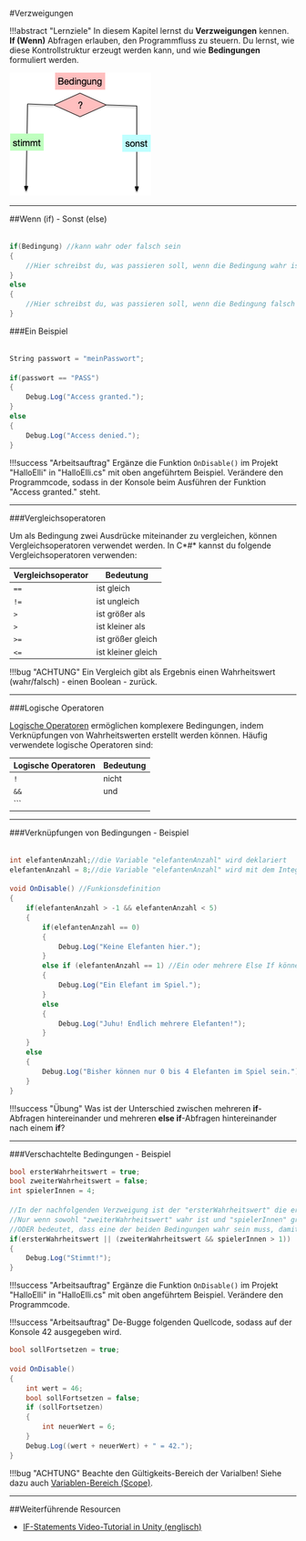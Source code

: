 #Verzweigungen

!!!abstract "Lernziele"
    In diesem Kapitel lernst du **Verzweigungen** kennen. **If (Wenn)** Abfragen erlauben, den Programmfluss zu steuern. Du lernst, wie diese Kontrollstruktur erzeugt werden kann, und wie **Bedingungen** formuliert werden.

![Verzweigung](img/conditional.png)

---

##Wenn (if) - Sonst (else)

``` C#

if(Bedingung) //kann wahr oder falsch sein
{
	//Hier schreibst du, was passieren soll, wenn die Bedingung wahr ist
}
else
{
	//Hier schreibst du, was passieren soll, wenn die Bedingung falsch ist
}

```

###Ein Beispiel

``` C#

String passwort = "meinPasswort";

if(passwort == "PASS")
{
	Debug.Log("Access granted.");
}
else
{
	Debug.Log("Access denied.");
}

```

!!!success "Arbeitsauftrag"
    Ergänze die Funktion ```OnDisable()``` im Projekt "HalloElli" in "HalloElli.cs" mit oben angeführtem Beispiel. Verändere den Programmcode, sodass in der Konsole beim Ausführen der Funktion "Access granted." steht.

---

###Vergleichsoperatoren

Um als Bedingung zwei Ausdrücke miteinander zu vergleichen, können Vergleichsoperatoren verwendet werden. In C*#* kannst du folgende Vergleichsoperatoren verwenden:

| Vergleichsoperator | Bedeutung          |
| ------------------ | ------------------ |
| ```==```           | ist gleich         |
| ```!=```           | ist ungleich       |
| ```>```            | ist größer als     |
| ```>```            | ist kleiner als    |
| ```>=```           | ist größer gleich  |
| ```<=```           | ist kleiner gleich |

!!!bug "ACHTUNG"
    Ein Vergleich gibt als Ergebnis einen Wahrheitswert (wahr/falsch) - einen Boolean - zurück.

---

###Logische Operatoren

[Logische Operatoren](T05-operators.md) ermöglichen komplexere Bedingungen, indem Verknüpfungen von Wahrheitswerten erstellt werden können.
Häufig verwendete logische Operatoren sind:

| Logische Operatoren | Bedeutung          |
| ------------------- | ------------------ |
| ```!```             | nicht              |
| ```&&```            | und                |
| ```||```            | oder               |


---

###Verknüpfungen von Bedingungen - Beispiel

``` C#

int elefantenAnzahl;//die Variable "elefantenAnzahl" wird deklariert
elefantenAnzahl = 8;//die Variable "elefantenAnzahl" wird mit dem Integer-Wert 8 initialisiert.

void OnDisable() //Funkionsdefinition
{
	if(elefantenAnzahl > -1 && elefantenAnzahl < 5)
	{
		if(elefantenAnzahl == 0)
		{
			Debug.Log("Keine Elefanten hier.");
		}
		else if (elefantenAnzahl == 1) //Ein oder mehrere Else If können eine If-Abfrage ergänzen.
		{
			Debug.Log("Ein Elefant im Spiel.");
		}
		else
		{
			Debug.Log("Juhu! Endlich mehrere Elefanten!");
		}
	}
	else
	{
		Debug.Log("Bisher können nur 0 bis 4 Elefanten im Spiel sein.");
	}
}

```

!!!success "Übung"
	Was ist der Unterschied zwischen mehreren **if**-Abfragen hintereinander und mehreren **else if**-Abfragen hintereinander nach einem **if**?

---

###Verschachtelte Bedingungen - Beispiel

``` C#
bool ersterWahrheitswert = true;
bool zweiterWahrheitswert = false;
int spielerInnen = 4;

//In der nachfolgenden Verzweigung ist der "ersterWahrheitswert" die erste Bedingung der ODER-Verknüpfung, die Klammer der zweite.
//Nur wenn sowohl "zweiterWahrheitswert" wahr ist und "spielerInnen" größer 1 ist, ist die zweite Bedingung wahr.
//ODER bedeutet, dass eine der beiden Bedingungen wahr sein muss, damit die Verknüpfung wahr ist.
if(ersterWahrheitswert || (zweiterWahrheitswert && spielerInnen > 1))
{
	Debug.Log("Stimmt!");
}
```

!!!success "Arbeitsauftrag"
    Ergänze die Funktion ```OnDisable()``` im Projekt "HalloElli" in "HalloElli.cs" mit oben angeführtem Beispiel. Verändere den Programmcode.

!!!success "Arbeitsauftrag"
    De-Bugge folgenden Quellcode, sodass auf der Konsole 42 ausgegeben wird.


``` C#
bool sollFortsetzen = true;

void OnDisable()
{
	int wert = 46;
	bool sollFortsetzen = false;
	if (sollFortsetzen)
	{
		int neuerWert = 6;
	}
	Debug.Log((wert + neuerWert) + " = 42.");
}

```

!!!bug "ACHTUNG"
    Beachte den Gültigkeits-Bereich der Varialben! Siehe dazu auch [Variablen-Bereich (Scope)](T04-variables.md).

---

##Weiterführende Resourcen

* [IF-Statements Video-Tutorial in Unity (englisch)](https://unity3d.com/learn/tutorials/topics/scripting/if-statements)

